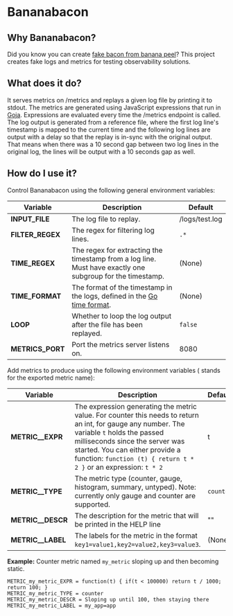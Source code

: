 # Bananabacon

## Why Bananabacon?

Did you know you can create [fake bacon from banana peel](https://gardengrubblog.com/how-to-make-the-best-vegan-banana-peel-bacon/)?
This project creates fake logs and metrics for testing observability solutions.

## What does it do?

It serves metrics on /metrics and replays a given log file by printing it to stdout.
The metrics are generated using JavaScript expressions that run in [Goja](https://github.com/dop251/goja). Expressions are evaluated
every time the /metrics endpoint is called.
The log output is generated from a reference file, where the first log line's timestamp is mapped to the current time and the following
log lines are output with a delay so that the replay is in-sync with the original output. That means when there was a 10 second gap between
two log lines in the original log, the lines will be output with a 10 seconds gap as well.

## How do I use it?

Control Bananabacon using the following general environment variables:

| Variable         | Description                                                                                                                         | Default        |
| ---------------- | ----------------------------------------------------------------------------------------------------------------------------------- | -------------- |
| **INPUT_FILE**   | The log file to replay.                                                                                                             | /logs/test.log |
| **FILTER_REGEX** | The regex for filtering log lines.                                                                                                  | `.*`           |
| **TIME_REGEX**   | The regex for extracting the timestamp from a log line. Must have exactly one subgroup for the timestamp.                           | (None)         |
| **TIME_FORMAT**  | The format of the timestamp in the logs, defined in the [Go time format](https://www.geeksforgeeks.org/time-formatting-in-golang/). | (None)         |
| **LOOP**         | Whether to loop the log output after the file has been replayed.                                                                    | `false`        |
| **METRICS_PORT** | Port the metrics server listens on.                                                                                                 | 8080           |

Add metrics to produce using the following environment variables (<name> stands for the exported metric name):

| Variable                  | Description                                                                                                                                                                                                                                                                          | Default   |
| ------------------------- | ------------------------------------------------------------------------------------------------------------------------------------------------------------------------------------------------------------------------------------------------------------------------------------ | --------- |
| **METRIC\_<name>\_EXPR**  | The expression generating the metric value. For counter this needs to return an int, for gauge any number. The variable `t` holds the passed milliseconds since the server was started. You can either provide a function: `function (t) { return t * 2 }` or an expression: `t * 2` | t         |
| **METRIC\_<name>\_TYPE**  | The metric type (counter, gauge, histogram, summary, untyped). Note: currently only gauge and counter are supported.                                                                                                                                                                 | `counter` |
| **METRIC\_<name>\_DESCR** | The description for the metric that will be printed in the HELP line                                                                                                                                                                                                                 | ""        |
| **METRIC\_<name>\_LABEL** | The labels for the metric in the format `key1=value1,key2=value2,key3=value3`.                                                                                                                                                                                                       | (None)    |

**Example:** Counter metric named `my_metric` sloping up and then becoming static.

```
METRIC_my_metric_EXPR = function(t) { if(t < 100000) return t / 1000; return 100; }
METRIC_my_metric_TYPE = counter
METRIC_my_metric_DESCR = Sloping up until 100, then staying there
METRIC_my_metric_LABEL = my_app=app
```
